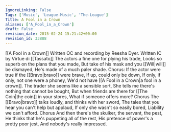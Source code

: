 ```yaml
---
IgnoreLinking: False
Tags: ['Music', 'League-Music', 'The-League']
Title: A Fool in a Crown
aliases: ['A_Fool_in_a_Crown']
draft: False
revision_date: 2015-02-24 15:21:42+00:00
revision_id: 33888
---
```


[[A Fool in a Crown]]
Written OC and recording by Reesha Dyer. Written IC by Virtue di [[Tassato]]
The actors a fine one for plying his trade,
Looks so superb on the plans that you made,
But take of his mask and you [[Will|will]] be dismayed,
He's made of a much paler shade.
Chorus:
If the actor were true if the [[Bravo|bravo]] were brave,
If up, could only be down,
If only, if only, not one were a phoney,
We'd not have [[A Fool in a Crown|a fool in a crown]].
The trader she seems like a sensible sort,
She tells me there's nothing that cannot be bought,
But when friends are there for [[The Coin|the coin]] in your stores,
What if someone offers more?
Chorus
The [[Bravo|bravo]] talks loudly, and thinks with her sword,
The tales that you hear you can't help but applaud,
If only she wasn't so easily bored,
Liability we can't afford.
Chorus
And then there's the skulker, the servant, the pest,
He thinks that he's puppeting all of the rest,
His pretence of power's a pretty poor jest,
And nobody's really impressed.